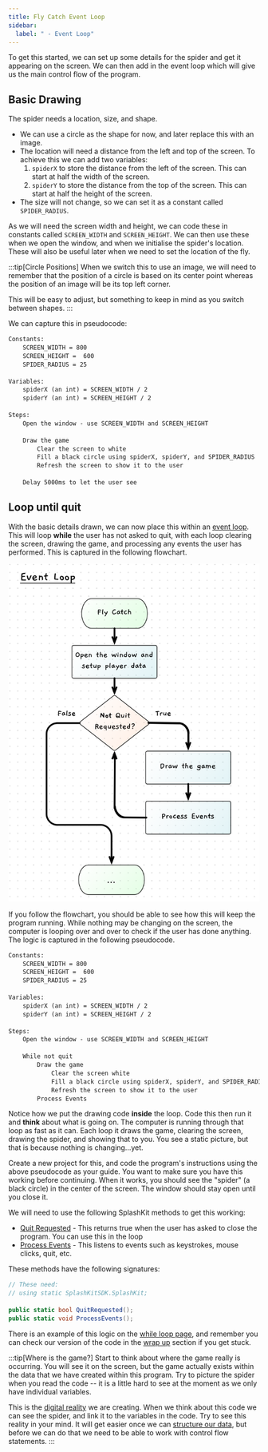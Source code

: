 ```yaml
---
title: Fly Catch Event Loop
sidebar:
  label: " - Event Loop"
---
```


To get this started, we can set up some details for the spider and get it appearing on the screen. We can then add in the event loop which will give us the main control flow of the program.

## Basic Drawing

The spider needs a location, size, and shape.

- We can use a circle as the shape for now, and later replace this with an image.
- The location will need a distance from the left and top of the screen. To achieve this we can add two variables:
  1. `spiderX` to store the distance from the left of the screen. This can start at half the width of the screen.
  2. `spiderY` to store the distance from the top of the screen. This can start at half the height of the screen.
- The size will not change, so we can set it as a constant called `SPIDER_RADIUS`.

As we will need the screen width and height, we can code these in constants called `SCREEN_WIDTH` and `SCREEN_HEIGHT`. We can then use these when we open the window, and when we initialise the spider's location. These will also be useful later when we need to set the location of the fly.

:::tip[Circle Positions]
When we switch this to use an image, we will need to remember that the position of a circle is based on its center point whereas the position of an image will be its top left corner.

This will be easy to adjust, but something to keep in mind as you switch between shapes.
:::

We can capture this in pseudocode:

```txt
Constants:
    SCREEN_WIDTH = 800
    SCREEN_HEIGHT =  600
    SPIDER_RADIUS = 25

Variables:
    spiderX (an int) = SCREEN_WIDTH / 2
    spiderY (an int) = SCREEN_HEIGHT / 2

Steps:
    Open the window - use SCREEN_WIDTH and SCREEN_HEIGHT
  
    Draw the game
        Clear the screen to white
        Fill a black circle using spiderX, spiderY, and SPIDER_RADIUS
        Refresh the screen to show it to the user

    Delay 5000ms to let the user see
```

## Loop until quit

With the basic details drawn, we can now place this within an [event loop](/book/part-1-instructions/3-control-flow/1-concepts/04-1-while-loop#event-loops---dynamic-graphical-programs). This will loop **while** the user has not asked to quit, with each loop clearing the screen, drawing the game, and processing any events the user has performed. This is captured in the following flowchart.

![The flow chart showing the event loop for the fly catch game](./images/fly-catch-events.png)

If you follow the flowchart, you should be able to see how this will keep the program running. While nothing may be changing on the screen, the computer is looping over and over to check if the user has done anything. The logic is captured in the following pseudocode.

```txt
Constants:
    SCREEN_WIDTH = 800
    SCREEN_HEIGHT =  600
    SPIDER_RADIUS = 25

Variables:
    spiderX (an int) = SCREEN_WIDTH / 2
    spiderY (an int) = SCREEN_HEIGHT / 2

Steps:
    Open the window - use SCREEN_WIDTH and SCREEN_HEIGHT
    
    While not quit
        Draw the game
            Clear the screen white
            Fill a black circle using spiderX, spiderY, and SPIDER_RADIUS
            Refresh the screen to show it to the user
        Process Events
```

Notice how we put the drawing code **inside** the loop. Code this then run it and **think** about what is going on. The computer is running through that loop as fast as it can. Each loop it draws the game, clearing the screen, drawing the spider, and showing that to you. You see a static picture, but that is because nothing is changing...yet.

Create a new project for this, and code the program's instructions using the above pseudocode as your guide. You want to make sure you have this working before continuing. When it works, you should see the "spider" (a black circle) in the center of the screen. The window should stay open until you close it.

We will need to use the following SplashKit methods to get this working:

- [Quit Requested](https://splashkit.io/api/input/#quit-requested) - This returns true when the user has asked to close the program. You can use this in the loop 
- [Process Events](https://splashkit.io/api/input/#process-events) - This listens to events such as keystrokes, mouse clicks, quit, etc.

These methods have the following signatures:

```cs
// These need:
// using static SplashKitSDK.SplashKit;

public static bool QuitRequested();
public static void ProcessEvents();
```

There is an example of this logic on the [while loop page](/book/part-1-instructions/3-control-flow/1-concepts/04-1-while-loop/#event-loops---dynamic-graphical-programs), and remember you can check our version of the code in the [wrap up](/book/part-1-instructions/3-control-flow/5-wrapup/3-fly-catch-events) section if you get stuck.

:::tip[Where is the game?]
Start to think about where the game really is occurring. You will see it on the screen, but the game actually exists within the data that we have created within this program. Try to picture the spider when you read the code -- it is a little hard to see at the moment as we only have individual variables.

This is the [digital reality](/book/part-0-getting-started/1-digital-realities/0-overview) we are creating. When we think about this code we can see the spider, and link it to the variables in the code. Try to see this reality in your mind. It will get easier once we can [structure our data](/book/part-2-organised-code/3-structuring-data/0-overview), but before we can do that we need to be able to work with control flow statements.
:::
